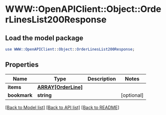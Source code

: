 # WWW::OpenAPIClient::Object::OrderLinesList200Response

## Load the model package
```perl
use WWW::OpenAPIClient::Object::OrderLinesList200Response;
```

## Properties
Name | Type | Description | Notes
------------ | ------------- | ------------- | -------------
**items** | [**ARRAY[OrderLine]**](OrderLine.md) |  | 
**bookmark** | **string** |  | [optional] 

[[Back to Model list]](../README.md#documentation-for-models) [[Back to API list]](../README.md#documentation-for-api-endpoints) [[Back to README]](../README.md)


